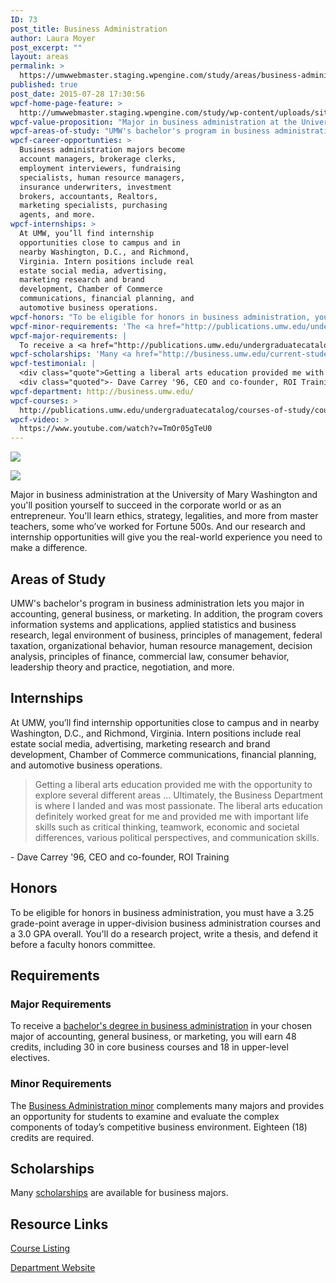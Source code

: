 ```yaml
---
ID: 73
post_title: Business Administration
author: Laura Moyer
post_excerpt: ""
layout: areas
permalink: >
  https://umwwebmaster.staging.wpengine.com/study/areas/business-administration/
published: true
post_date: 2015-07-28 17:30:56
wpcf-home-page-feature: >
  http://umwwebmaster.staging.wpengine.com/study/wp-content/uploads/sites/5/2015/07/Business-class-1e.jpg
wpcf-value-proposition: "Major in business administration at the University of Mary Washington and you'll position yourself to succeed in the corporate world or as an entrepreneur. You'll learn ethics, strategy, legalities, and more from master teachers, some who’ve worked for Fortune 500s. And our research and internship opportunities will give you the real-world experience you need to make a difference."
wpcf-areas-of-study: "UMW's bachelor's program in business administration lets you major in accounting, general business, or marketing. In addition, the program covers information systems and applications, applied statistics and business research, legal environment of business, principles of management, federal taxation, organizational behavior, human resource management, decision analysis, principles of finance, commercial law, consumer behavior, leadership theory and practice, negotiation, and more."
wpcf-career-opportunties: >
  Business administration majors become
  account managers, brokerage clerks,
  employment interviewers, fundraising
  specialists, human resource managers,
  insurance underwriters, investment
  brokers, accountants, Realtors,
  marketing specialists, purchasing
  agents, and more.
wpcf-internships: >
  At UMW, you’ll find internship
  opportunities close to campus and in
  nearby Washington, D.C., and Richmond,
  Virginia. Intern positions include real
  estate social media, advertising,
  marketing research and brand
  development, Chamber of Commerce
  communications, financial planning, and
  automotive business operations.
wpcf-honors: "To be eligible for honors in business administration, you must have a 3.25 grade-point average in upper-division business administration courses and a 3.0 GPA overall. You'll do a research project, write a thesis, and defend it before a faculty honors committee."
wpcf-minor-requirements: 'The <a href="http://publications.umw.edu/undergraduatecatalog/courses-of-study/minors/buad/">Business Administration minor</a> complements many majors and provides an opportunity for students to examine and evaluate the complex components of today’s competitive business environment. Eighteen (18) credits are required.'
wpcf-major-requirements: |
  To receive a <a href="http://publications.umw.edu/undergraduatecatalog/courses-of-study/majors/buad/">bachelor's degree in business administration</a> in your chosen major of accounting, general business, or marketing, you will earn 48 credits, including 30 in core business courses and 18 in upper-level electives.
wpcf-scholarships: 'Many <a href="http://business.umw.edu/current-students/undergraduate-scholarships/">scholarships</a> are available for business majors.'
wpcf-testimonial: |
  <div class="quote">Getting a liberal arts education provided me with the opportunity to explore several different areas … Ultimately, the Business Department is where I landed and was most passionate. The liberal arts education definitely worked great for me and provided me with important life skills such as critical thinking, teamwork, economic and societal differences, various political perspectives, and communication skills.</div>
  <div class="quoted">- Dave Carrey '96, CEO and co-founder, ROI Training</div>
wpcf-department: http://business.umw.edu/
wpcf-courses: >
  http://publications.umw.edu/undergraduatecatalog/courses-of-study/course-descriptions/buad/
wpcf-video: >
  https://www.youtube.com/watch?v=TmOr05gTeU0
---
```


<!-- Types Custom Fields: -->
[![](http://umwwebmaster.staging.wpengine.com/study/wp-content/uploads/sites/5/2015/07/Business-class-1e.jpg)](http://umwwebmaster.staging.wpengine.com/study/wp-content/uploads/sites/5/2015/07/Business-class-1e.jpg)
<!-- End home-page-feature -->

<!-- video -->
[![](https://i.ytimg.com/vi/TmOr05gTeU0/hqdefault.jpg)](https://www.youtube.com/watch?v=TmOr05gTeU0)
<!-- End video -->

<!-- value-proposition -->
Major in business administration at the University of Mary Washington and you'll position yourself to succeed in the corporate world or as an entrepreneur. You'll learn ethics, strategy, legalities, and more from master teachers, some who’ve worked for Fortune 500s. And our research and internship opportunities will give you the real-world experience you need to make a difference.
<!-- End value-proposition -->

<!-- areas-of-study -->
## Areas of Study
UMW's bachelor's program in business administration lets you major in accounting, general business, or marketing. In addition, the program covers information systems and applications, applied statistics and business research, legal environment of business, principles of management, federal taxation, organizational behavior, human resource management, decision analysis, principles of finance, commercial law, consumer behavior, leadership theory and practice, negotiation, and more.
<!-- End areas-of-study -->

<!-- internships -->
## Internships
At UMW, you’ll find internship opportunities close to campus and in nearby Washington, D.C., and Richmond, Virginia. Intern positions include real estate social media, advertising, marketing research and brand development, Chamber of Commerce communications, financial planning, and automotive business operations.
<!-- End internships -->

<!-- testimonial -->
> <div class="quote">Getting a liberal arts education provided me with the opportunity to explore several different areas … Ultimately, the Business Department is where I landed and was most passionate. The liberal arts education definitely worked great for me and provided me with important life skills such as critical thinking, teamwork, economic and societal differences, various political perspectives, and communication skills.</div>
<div class="quoted">- Dave Carrey '96, CEO and co-founder, ROI Training</div>
<!-- End testimonial -->

<!-- honors -->
## Honors
To be eligible for honors in business administration, you must have a 3.25 grade-point average in upper-division business administration courses and a 3.0 GPA overall. You'll do a research project, write a thesis, and defend it before a faculty honors committee.
<!-- End honors -->

<!-- requirements -->
## Requirements

<!-- major-requirements -->
### Major Requirements
To receive a [bachelor's degree in business administration](http://publications.umw.edu/undergraduatecatalog/courses-of-study/majors/buad/) in your chosen major of accounting, general business, or marketing, you will earn 48 credits, including 30 in core business courses and 18 in upper-level electives.
<!-- End major-requirements -->

<!-- minor-requirements -->
### Minor Requirements
The [Business Administration minor](http://publications.umw.edu/undergraduatecatalog/courses-of-study/minors/buad/) complements many majors and provides an opportunity for students to examine and evaluate the complex components of today’s competitive business environment. Eighteen (18) credits are required.
<!-- End minor-requirements -->

<!-- End requirements -->

<!-- scholarships -->
## Scholarships
Many [scholarships](http://business.umw.edu/current-students/undergraduate-scholarships/) are available for business majors.
<!-- End scholarships -->

<!-- resource-links -->
## Resource Links

<!-- courses -->
[Course Listing](http://publications.umw.edu/undergraduatecatalog/courses-of-study/course-descriptions/buad/)

<!-- End courses -->


<!-- department -->
[Department Website](http://business.umw.edu/)

<!-- End department -->

<!-- End resource-links -->

<!-- End Types Custom Fields -->